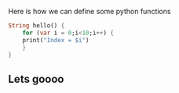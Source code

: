 Here is how we can define some python functions

```dart
String hello() {
    for (var i = 0;i<10;i++) {
	print("Index = $i")
    }
}
```

## Lets goooo
